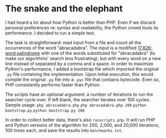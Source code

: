 The snake and the elephant
=============

I had heard a lot about how Python is better than PHP. Even if we discard personal preferences re: syntax and readability, the Python crowd touts its performance. I decided to run a simple test.

The task is straightforward: read input from a file and count all the occurrences of the word "abracadabra". The input is a modified [17,826-word palindrome](http://norvig.com/pal17txt.html) with one of the words substituted for "abracadabra" (to make our algorithms' search less frustrating), but with every word on a new line instead of separated by a comma and a space. In order to maximize Python's performance, I added a bootstrap file which imported the original `.py` file containing the implementation. Upon initial execution, this would compile the original `.py` file into a `.pyc` file that contains bytecode. Even so, PHP consistently performs faster than Python.

The scripts have an optional argument: a number of iterations to run the searcher cycle over. If left blank, the searcher iterates over 100 cycles. Sample usage:
`php abracadabra.php`
`php abracadabra.php 200`
`python bootstrap.py`
`python bootstrap.py 200`

In order to collect better data, there's also `runscripts.php`. It will run PHP and Python versions of the algorithm for 200, 2,000, and 20,000 iterations, 100 times each, and save the results into `benchmarks.txt`.
